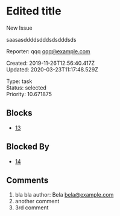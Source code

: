 # Edited title

New Issue

saasasddddsdddsdsdddsds

Reporter: qqq <qqq@example.com>  

Created: 2019-11-26T12:56:40.417Z  
Updated: 2020-03-23T11:17:48.529Z

Type: task  
Status: selected  
Priority: 10.671875

## Blocks
- [13](13.md "no reporter")

## Blocked By
- [14](14.md "wwww")

## Comments
1.  bla bla
    author: Bela <bela@example.com>
2. another comment
3. 3rd comment

